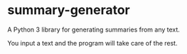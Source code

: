 # summary-generator

A Python 3 library for generating summaries from any text.

You input a text and the program will take care of the rest.
